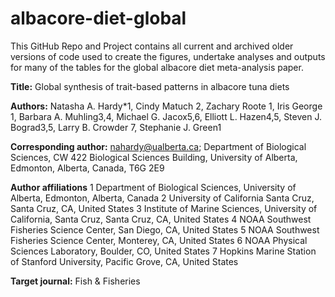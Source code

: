 # albacore-diet-global

This GitHub Repo and Project contains all current and archived older versions of code used to create the figures, undertake analyses and outputs for many of the tables for the global albacore diet meta-analysis paper.

**Title:** Global synthesis of trait-based patterns in albacore tuna diets

**Authors:** Natasha A. Hardy*1, Cindy Matuch 2, Zachary Roote 1, Iris George 1, Barbara A. Muhling3,4, Michael G. Jacox5,6, Elliott L. Hazen4,5, Steven J. Bograd3,5, Larry B. Crowder 7, Stephanie J. Green1

**Corresponding author:** nahardy@ualberta.ca; Department of Biological Sciences, CW 422 Biological Sciences Building, University of Alberta, Edmonton, Alberta, Canada, T6G 2E9

**Author affiliations**
1 Department of Biological Sciences, University of Alberta, Edmonton, Alberta, Canada
2 University of California Santa Cruz, Santa Cruz, CA, United States
3 Institute of Marine Sciences, University of California, Santa Cruz, Santa Cruz, CA, United States
4 NOAA Southwest Fisheries Science Center, San Diego, CA, United States
5 NOAA Southwest Fisheries Science Center, Monterey, CA, United States
6 NOAA Physical Sciences Laboratory, Boulder, CO, United States
7 Hopkins Marine Station of Stanford University, Pacific Grove, CA, United States

**Target journal:** Fish & Fisheries
